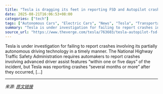 ```yaml
---
title: "Tesla is dragging its feet in reporting FSD and Autopilot crashes to the government"
date: 2025-08-21T16:06:53+08:00
categories: ["tech"]
tags: ["Autonomous Cars", "Electric Cars", "News", "Tesla", "Transportation"]
summary: "Tesla is under investigation for failing to report crashes involving its partially autonomous driving technology in a timely manner. The National Highway Traffic Safety Administration requires automak"
source_url: "https://www.theverge.com/tesla/763603/tesla-autopilot-fsd-crash-report-delay-nhtsa"
---
```


Tesla is under investigation for failing to report crashes involving its partially autonomous driving technology in a timely manner. The National Highway Traffic Safety Administration requires automakers to report crashes involving advanced driver assist features “within one or five days” of the incident, but Tesla was reporting crashes “several months or more” after they occurred, [&#8230;]

---

*来源: [原文链接](https://www.theverge.com/tesla/763603/tesla-autopilot-fsd-crash-report-delay-nhtsa)*
